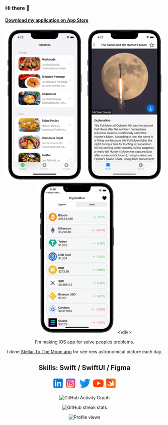 ### Hi there 👋

#### [Download my application on App Store](https://apps.apple.com/fr/app/stellar-to-the-moon/id1636548200?l=en)
<div align="center">
 <img src="https://github.com/Harry-KNIGHT/ImageGifVideoForReadme/blob/main/RealizedAppHDMockup/MaghrebRecipesHDMockup.png" width="250"/>
 <img src="https://github.com/Harry-KNIGHT/ImageGifVideoForReadme/blob/main/RealizedAppHDMockup/StellarMoonHDMockup.png" width="250"/>
 <img src="https://github.com/Harry-KNIGHT/ImageGifVideoForReadme/blob/main/RealizedAppHDMockup/c4fMockup.png" width="250"/>
<\div>

I'm making iOS app for solve peoples problems. 

I done [Stellar To The Moon app](https://apps.apple.com/fr/app/stellar-to-the-moon/id1636548200?l=en) for see new astronomical picture each day.

## Skills: Swift / SwiftUI / Figma 

[<img  src='https://github.com/Harry-KNIGHT/ImageGifVideoForReadme/blob/main/SocialNetwork/LinkedinIcon.png' alt='Linkedin' height='40'>](https://www.linkedin.com/in/elliot-knight-134679182/)[<img src='https://github.com/Harry-KNIGHT/ImageGifVideoForReadme/blob/main/SocialNetwork/InstagramIcon.png' alt='instagram' height='40'>](https://www.instagram.com/Knight_Genius/) [<img  src='https://github.com/Harry-KNIGHT/ImageGifVideoForReadme/blob/main/SocialNetwork/TwitterIcon.png' alt='twitter' height='40'>](https://twitter.com/ellioto0o) [<img  src='https://github.com/Harry-KNIGHT/ImageGifVideoForReadme/blob/main/SocialNetwork/YTBIcon.png' alt='YouTube' height='40'>](https://www.youtube.com/channel/UCaLjq9jNstlbZGXT2-WnVUA)[<img src='https://github.com/Harry-KNIGHT/ImageGifVideoForReadme/blob/main/SocialNetwork/SwiftIcon.png' alt='website' height='40'>](https://www.apprendre-swiftui.fr/offre-swift-basics?sa=sa0025889476017fbbabc3366b1fa16ab30f469b99)

![GitHub Activity Graph](https://activity-graph.herokuapp.com/graph?username=Harry-KNIGHT)  

![GitHub streak stats](https://github-readme-streak-stats.herokuapp.com/?user=Harry-KNIGHT)  

![Profile views](https://gpvc.arturio.dev/Harry-KNIGHT)  

